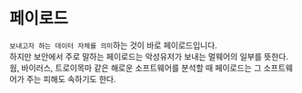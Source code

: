 # 페이로드
`보내고자 하는 데이터 자체를 의미`하는 것이 바로 페이로드입니다.  
하지만 보안에서 주로 말하는 페이로드는 악성유저가 보내는 멀웨어의 일부를 뜻한다.
웜, 바이러스, 트로이목마 같은 해로운 소프트웨어를 분석할 때 페이로드는 그 소프트웨어가 주는 피해도 속하기도 한다.
